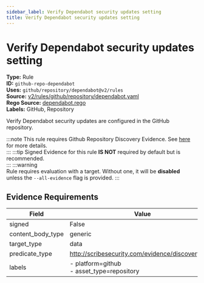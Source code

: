 ```yaml
---
sidebar_label: Verify Dependabot security updates setting
title: Verify Dependabot security updates setting
---  
```

# Verify Dependabot security updates setting  
**Type:** Rule  
**ID:** `github-repo-dependabot`  
**Uses:** `github/repository/dependabot@v2/rules`  
**Source:** [v2/rules/github/repository/dependabot.yaml](https://github.com/scribe-public/sample-policies/blob/main/v2/rules/github/repository/dependabot.yaml)  
**Rego Source:** [dependabot.rego](https://github.com/scribe-public/sample-policies/blob/main/v2/rules/github/repository/dependabot.rego)  
**Labels:** GitHub, Repository  

Verify Dependabot security updates are configured in the GitHub repository.

:::note 
This rule requires Github Repository Discovery Evidence. See [here](https://deploy-preview-299--scribe-security.netlify.app/docs/platforms/discover#github-discovery) for more details.  
::: 
:::tip 
Signed Evidence for this rule **IS NOT** required by default but is recommended.  
::: 
:::warning  
Rule requires evaluation with a target. Without one, it will be **disabled** unless the `--all-evidence` flag is provided.
::: 

## Evidence Requirements  
| Field | Value |
|-------|-------|
| signed | False |
| content_body_type | generic |
| target_type | data |
| predicate_type | http://scribesecurity.com/evidence/discovery/v0.1 |
| labels | - platform=github<br/>- asset_type=repository |

